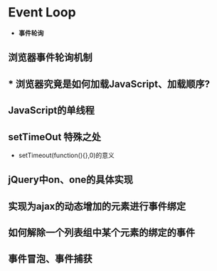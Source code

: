 
# Event Loop
- **事件轮询**

## 浏览器事件轮询机制

## * 浏览器究竟是如何加载JavaScript、加载顺序?

## JavaScript的单线程

## setTimeOut 特殊之处
- setTimeout(function(){},0)的意义

## jQuery中on、one的具体实现

## 实现为ajax的动态增加的元素进行事件绑定

## 如何解除一个列表组中某个元素的绑定的事件

## 事件冒泡、事件捕获